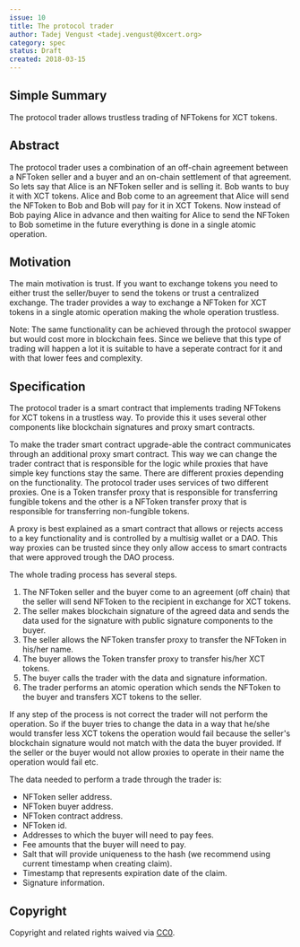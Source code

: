 ```yaml
---
issue: 10
title: The protocol trader
author: Tadej Vengust <tadej.vengust@0xcert.org>
category: spec
status: Draft
created: 2018-03-15
---
```


## Simple Summary

The protocol trader allows trustless trading of NFTokens for XCT tokens.

## Abstract

The protocol trader uses a combination of an off-chain agreement between a NFToken seller and a buyer and an on-chain settlement of that agreement. So lets say that Alice is an NFToken seller and is selling it. Bob wants to buy it with XCT tokens. Alice and Bob come to an agreement that Alice will send the NFToken to Bob and Bob will pay for it in XCT Tokens. Now instead of Bob paying Alice in advance and then waiting for Alice to send the NFToken to Bob sometime in the future everything is done in a single atomic operation. 

## Motivation

The main motivation is trust. If you want to exchange tokens you need to either trust the seller/buyer to send the tokens or trust a centralized exchange. The trader provides a way to exchange a NFToken for XCT tokens in a single atomic operation making the whole operation trustless.

Note: The same functionality can be achieved through the protocol swapper but would cost more in blockchain fees. Since we believe that this type of trading will happen a lot it is suitable to have a seperate contract for it and with that lower fees and complexity.

## Specification

The protocol trader is a smart contract that implements trading NFTokens for XCT tokens in a trustless way. To provide this it uses several other components like blockchain signatures and proxy smart contracts. 

To make the trader smart contract upgrade-able the contract communicates through an additional proxy smart contract. This way we can change the trader contract that is responsible for the logic while proxies that have simple key functions stay the same. There are different proxies depending on the functionality. The protocol trader uses services of two different proxies. One is a Token transfer proxy that is responsible for transferring fungible tokens and the other is a NFToken transfer proxy that is responsible for transferring non-fungible tokens.

A proxy is best explained as a smart contract that allows or rejects access to a key functionality and is controlled by a multisig wallet or a DAO. This way proxies can be trusted since they only allow access to smart contracts that were approved trough the DAO process.

The whole trading process has several steps.
1. The NFToken seller and the buyer come to an agreement (off chain) that the seller will send NFToken to the recipient in exchange for XCT tokens.
2. The seller makes blockchain signature of the agreed data and sends the data used for the signature with public signature components to the buyer.
3. The seller allows the NFToken transfer proxy to transfer the NFToken in his/her name.
4. The buyer allows the Token transfer proxy to transfer his/her XCT tokens.
5. The buyer calls the trader with the data and signature information.
6. The trader performs an atomic operation which sends the NFToken to the buyer and transfers XCT tokens to the seller.

If any step of the process is not correct the trader will not perform the operation. So if the buyer tries to change the data in a way that he/she would transfer less XCT tokens the operation would fail because the seller's blockchain signature would not match with the data the buyer provided. If the seller or the buyer would not allow proxies to operate in their name the operation would fail etc.

The data needed to perform a trade through the trader is:
* NFToken seller address.
* NFToken buyer address. 
* NFToken contract address. 
* NFToken id.
* Addresses to which the buyer will need to pay fees. 
* Fee amounts that the buyer will need to pay.
* Salt that will provide uniqueness to the hash (we recommend using current timestamp when creating claim).
* Timestamp that represents expiration date of the claim.
* Signature information. 

## Copyright

Copyright and related rights waived via [CC0](https://creativecommons.org/publicdomain/zero/1.0/).
